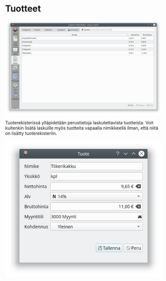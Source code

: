 # Tuotteet

![](tuotteet.png)

Tuoterekisterissä ylläpidetään perustietoja laskutettavista tuotteista. Voit kuitenkin lisätä laskuille myös tuotteita vapaalla nimikkeellä ilman, että niitä on lisätty tuoterekisteriin.

![](muokkaus.png)
